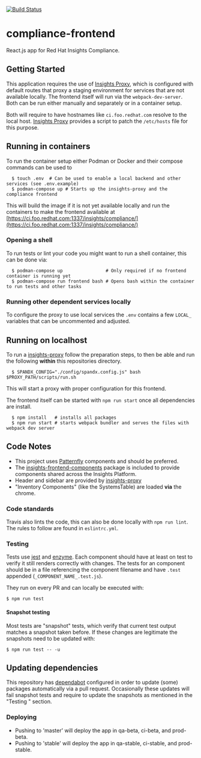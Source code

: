 [![Build Status](https://travis-ci.org/RedHatInsights/compliance-frontend.svg?branch=master)](https://travis-ci.org/RedHatInsights/compliance-frontend)

# compliance-frontend

React.js app for Red Hat Insights Compliance.

## Getting Started

This application requires the use of [Insights Proxy](https://github.com/RedHatInsights/insights-proxy), which is configured with default routes that proxy a staging environment for services that are not available locally.
The frontend itself will run via the `webpack-dev-server`. Both can be run either manually and separately or in a container setup.

Both will require to have hostnames like `ci.foo.redhat.com` resolve to the local host.
[Insights Proxy](https://github.com/RedHatInsights/insights-proxy/blob/master/scripts/patch-etc-hosts.sh) provides a script to patch the `/etc/hosts` file for this purpose.

## Running in containers

To run the container setup either Podman or Docker and their compose commands can be used to

```shell
  $ touch .env  # Can be used to enable a local backend and other services (see .env.example)
  $ podman-compose up # Starts up the insights-proxy and the compliance frontend
```

This will build the image if it is not yet available locally and run the containers to make the frontend available at [https://ci.foo.redhat.com:1337/insights/compliance/](https://ci.foo.redhat.com:1337/insights/compliance/)

### Opening a shell

To run tests or lint your code you might want to run a shell container, this can be done via:

```shell
  $ podman-compose up                # Only required if no frontend container is running yet
  $ podman-compose run frontend bash # Opens bash within the container to run tests and other tasks
```

### Running other dependent services locally

To configure the proxy to use local services the `.env` contains a few `LOCAL_` variables that can be uncommented and adjusted.

## Running on localhost

To run a [insights-proxy](https://github.com/RedHatInsights/insights-proxy) follow the preparation steps, to then be able and run the following **within** this repositories directory.

```shell
  $ SPANDX_CONFIG="./config/spandx.config.js" bash $PROXY_PATH/scripts/run.sh
```

This will start a proxy with proper configuration for this frontend.

The frontend itself can be started with `npm run start` once all dependencies are install.

```shell
  $ npm install   # installs all packages
  $ npm run start # starts webpack bundler and serves the files with webpack dev server
```

## Code Notes

* This project uses [Patternfly](https://github.com/patternfly/patternfly-react) components and should be preferred.
* The [insights-frontend-components](https://www.npmjs.com/package/@red-hat-insights/insights-frontend-components) package is included to provide components shared across the Insights Platform.
* Header and sidebar are provided by  [insights-proxy](https://github.com/RedHatInsights/insights-chrome)
* "Inventory Components" (like the SystemsTable) are loaded **via** the chrome.

### Code standards

Travis also lints the code, this can also be done locally with `npm run lint`.
The rules to follow are found in `eslintrc.yml`.

### Testing

Tests use [jest](https://jestjs.io/) and [enzyme](https://github.com/enzymejs/enzyme).
Each component should have at least on test to verify it still renders correctly with changes.
The tests for an component should be in a file  referencing the component filename and have `.test` appended (`_COMPONENT_NAME_.test.js`).


They run on every PR and can locally be executed with:

```shell
$ npm run test
```

#### Snapshot testing

Most tests are "snapshot" tests, which verify that current test output matches a snapshot taken before. If these changes are legitimate the snapshots need to be updated with:

```shell
$ npm run test -- -u
 ```

## Updating dependencies

This repository has [dependabot](https://dependabot.com/) configured in order to update (some) packages automatically via a pull request.
Occasionally these updates will fail snapshot tests and require to update the snapshots as mentioned in the "Testing " section.

### Deploying

- Pushing to 'master' will deploy the app in qa-beta, ci-beta, and prod-beta.
- Pushing to 'stable' will deploy the app in qa-stable, ci-stable, and prod-stable.
